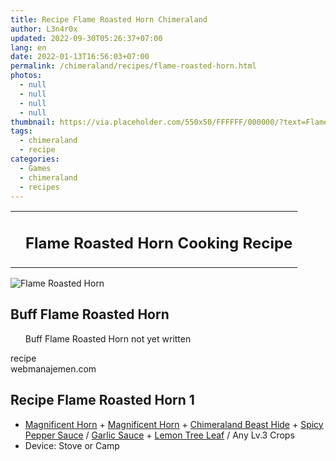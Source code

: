 ```yaml
---
title: Recipe Flame Roasted Horn Chimeraland
author: L3n4r0x
updated: 2022-09-30T05:26:37+07:00
lang: en
date: 2022-01-13T16:56:03+07:00
permalink: /chimeraland/recipes/flame-roasted-horn.html
photos:
  - null
  - null
  - null
  - null
thumbnail: https://via.placeholder.com/550x50/FFFFFF/000000/?text=Flame Roasted Horn
tags:
  - chimeraland
  - recipe
categories:
  - Games
  - chimeraland
  - recipes
---
```


<link
  rel="stylesheet"
  href="https://rawcdn.githack.com/dimaslanjaka/Web-Manajemen/870a349/css/bootstrap-5-3-0-alpha3-wrapper.css"
/>
<section id="bootstrap-wrapper">
  <div class="row mb-2">
    <div class="col-md-12 mb-2">
      <table class="table" id="post-info">
        <tbody>
          <tr>
            <td></td>
            <td><h1 class="fs-5">Flame Roasted Horn Cooking Recipe</h1></td>
          </tr>
        </tbody>
      </table>
    </div>
  </div>
  <div class="card mb-2 bg-dark text-light">
    <div class="row g-0">
      <div class="col-sm-4 position-relative mb-2">
        <img
          src="https://via.placeholder.com/600"
          class="card-img fit-cover w-100 h-100"
          alt="Flame Roasted Horn"
          data-fancybox="true"
        />
      </div>
      <div class="col-sm-8 mb-2">
        <div class="card-body">
          <h2 class="card-title fs-5">Buff Flame Roasted Horn</h2>
          <div class="card-text">
            <ul>
              Buff Flame Roasted Horn not yet written
            </ul>
          </div>
          <span class="badge rounded-pill">recipe</span>
        </div>
        <div class="card-footer text-end text-muted">webmanajemen.com</div>
      </div>
    </div>
  </div>
  <div class="row mb-2">
    <div class="col-12 col-lg-6 recipe-item mb-2">
      <div class="card bg-dark text-light">
        <div class="card-body">
          <h2 class="card-title fs-5">Recipe Flame Roasted Horn 1</h2>
          <div class="card-text">
            <ul>
              <li>
                <a
                  class="text-decoration-none text-primary"
                  href="/chimeraland/materials/magnificent-horn.html"
                  >Magnificent Horn</a
                ><span> + </span
                ><a
                  class="text-decoration-none text-primary"
                  href="/chimeraland/materials/magnificent-horn.html"
                  >Magnificent Horn</a
                ><span> + </span
                ><a
                  class="text-decoration-none text-primary"
                  href="/chimeraland/materials/chimeraland-beast-hide.html"
                  >Chimeraland Beast Hide</a
                ><span> + </span
                ><a
                  class="text-decoration-none text-primary"
                  href="/chimeraland/recipes/spicy-pepper-sauce.html"
                  >Spicy Pepper Sauce</a
                ><span> / </span
                ><a
                  class="text-decoration-none text-primary"
                  href="/chimeraland/recipes/garlic-sauce.html"
                  >Garlic Sauce</a
                ><span> + </span
                ><a
                  class="text-decoration-none text-primary"
                  href="/chimeraland/materials/lemon-tree-leaf.html"
                  >Lemon Tree Leaf</a
                ><span> / </span>Any Lv.3 Crops
              </li>
              <li>Device: Stove or Camp</li>
            </ul>
          </div>
        </div>
      </div>
    </div>
  </div>
</section>